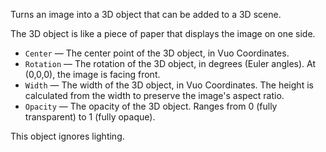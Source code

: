 Turns an image into a 3D object that can be added to a 3D scene. 

The 3D object is like a piece of paper that displays the image on one side.

   - `Center` — The center point of the 3D object, in Vuo Coordinates.
   - `Rotation` — The rotation of the 3D object, in degrees (Euler angles). At (0,0,0), the image is facing front.
   - `Width` — The width of the 3D object, in Vuo Coordinates. The height is calculated from the width to preserve the image's aspect ratio.
   - `Opacity` — The opacity of the 3D object. Ranges from 0 (fully transparent) to 1 (fully opaque). 

This object ignores lighting.
